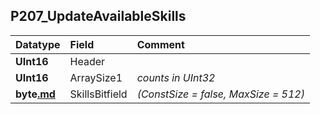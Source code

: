 ## P207\_UpdateAvailableSkills ##
| **Datatype** | **Field** | **Comment** |
|:-------------|:----------|:------------|
| **UInt16** | Header |  |
| **UInt16** | ArraySize1 | _counts in UInt32_  |
| **byte[.md](.md)** | SkillsBitfield | _(ConstSize = false, MaxSize = 512)_ |